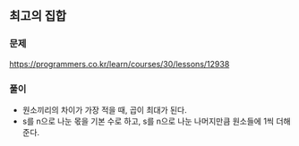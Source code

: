 ## 최고의 집합
### 문제
https://programmers.co.kr/learn/courses/30/lessons/12938
### 풀이
- 원소끼리의 차이가 가장 적을 때, 곱이 최대가 된다.
- s를 n으로 나눈 몫을 기본 수로 하고, s를 n으로 나눈 나머지만큼 원소들에 1씩 더해준다.